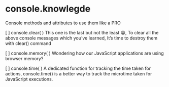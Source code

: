 # console.knowlegde
Console methods and attributes to use them like a PRO

[ ] console.clear( )
This one is the last but not the least 😁, To clear all the above console messages which you’ve learned, It’s time to destroy them with clear() command

[ ] console.memory( )
Wondering how our JavaScript applications are using browser memory?

[ ] console.time( )
A dedicated function for tracking the time taken for actions, console.time() is a better way to track the microtime taken for JavaScript executions.



